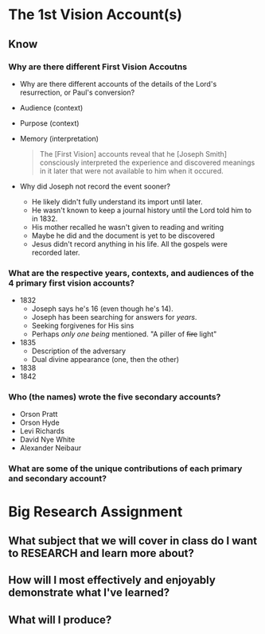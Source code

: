 # The 1st Vision Account(s)
## Know
### Why are there different First Vision Accoutns
* Why are there different accounts of the details of the Lord's resurrection, or Paul's conversion?
* Audience (context)
* Purpose (context)
* Memory (interpretation)
  > The [First Vision] accounts reveal that he [Joseph Smith] consciously interpreted the experience and discovered meanings in it later that were not available to him when it occured.

* Why did Joseph not record the event sooner?
   * He likely didn't fully understand its import until later.
   * He wasn't known to keep a journal history until the Lord told him to in 1832.
   * His mother recalled he wasn't given to reading and writing
   * Maybe he did and the document is yet to be discovered
   * Jesus didn't record anything in his life. All the gospels were recorded later.

### What are the respective years, contexts, and audiences of the 4 primary first vision accounts?
* 1832
   * Joseph says he's 16 (even though he's 14).
   * Joseph has been searching for answers for *years*.
   * Seeking forgivenes for His sins
   * Perhaps *only one being* mentioned. "A piller of <strike>fire</strike> light"
* 1835
   * Description of the adversary
   * Dual divine appearance (one, then the other)
* 1838
* 1842

### Who (the names) wrote the five secondary accounts?
 * Orson Pratt
 * Orson Hyde
 * Levi Richards
 * David Nye White
 * Alexander Neibaur

### What are some of the unique contributions of each primary and secondary account?


# Big Research Assignment
## What subject that we will cover in class do I want to RESEARCH and learn more about?
## How will I most effectively and enjoyably demonstrate what I've learned?
## What will I produce?
